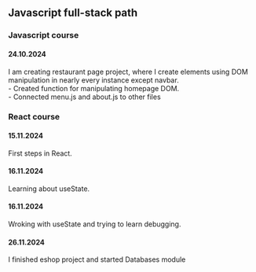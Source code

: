 <h2>Javascript full-stack path</h2>
<h3>Javascript course</h3>
<h4>24.10.2024</h4>
I am creating restaurant page project, where I create elements using DOM manipulation in nearly every instance except navbar.
<br>- Created function for manipulating homepage DOM.
<br>- Connected menu.js and about.js to other files

<h3>React course</h3>
<h4>15.11.2024</h4>
First steps in React.
<h4>16.11.2024</h4>
Learning about useState.
<h4>16.11.2024</h4>
Wroking with useState and trying to learn debugging.
<h4>26.11.2024</h4>
I finished eshop project and started Databases module
